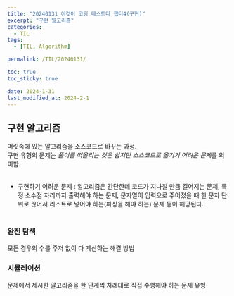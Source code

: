 ```yaml
---
title: "20240131 이것이 코딩 테스트다 챕터4(구현)"
excerpt: "구현 알고리즘"
categories:
  - TIL
tags:
  - [TIL, Algorithm]

permalink: /TIL/20240131/

toc: true
toc_sticky: true

date: 2024-1-31
last_modified_at: 2024-2-1
---
```


## 구현 알고리즘
머릿속에 있는 알고리즘을 소스코드로 바꾸는 과정.<br>
구현 유형의 문제는 *풀이를 떠올리는 것은 쉽지만 소스코드로 옮기기 어려운 문제*를 의미함.<br><br>

- 구현하기 어려운 문제
: 알고리즘은 간단한데 코드가 지나칠 만큼 길어지는 문제, 특정 소수점 자리까지 출력해야 하는 문제, 문자열이 입력으로 주어졌을 때 한 문자 단위로 끊어서 리스트로 넣어야 하는(파싱을 해야 하는) 문제 등이 해당된다.<br><br>

### 완전 탐색
모든 경우의 수를 주저 없이 다 계산하는 해결 방법

### 시뮬레이션
문제에서 제시한 알고리즘을 한 단계씩 차례대로 직접 수행해야 하는 문제 유형
